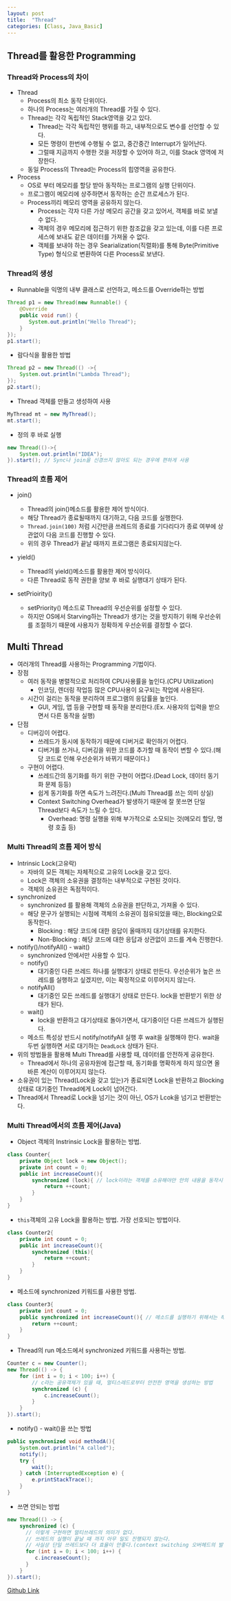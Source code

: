 ```yaml
---
layout: post
title:  "Thread"
categories: [Class, Java_Basic]
---
```


## Thread를 활용한 Programming
### Thread와 Process의 차이
- Thread
  - Process의 최소 동작 단위이다.
  - 하나의 Process는 여러개의 Thread를 가질 수 있다.
  - Thread는 각각 독립적인 Stack영역을 갖고 있다.
    - Thread는 각각 독립적인 행위를 하고, 내부적으로도 변수를 선언할 수 있다.
    - 모든 명령이 한번에 수행될 수 없고, 중간중간 Interrupt가 일어난다.
    - 그럴때 지금까지 수행한 것을 저장할 수 있어야 하고, 이를 Stack 영역에 저장한다.
  - 동일 Process의 Thread는 Process의 힙영역을 공유한다.
- Process
  - OS로 부터 메모리를 할당 받아 동작하는 프로그램의 실행 단위이다.
  - 프로그램이 메모리에 상주하면서 동작하는 순간 프로세스가 된다.
  - Process끼리 메모리 영역을 공유하지 않는다.
    - Process는 각자 다른 가상 메모리 공간을 갖고 있어서, 객체를 바로 보낼 수 없다.
    - 객체의 경우 메모리에 접근하기 위한 참조값을 갖고 있는데, 이를 다른 프로세스에 보내도 같은 데이터를 가져올 수 없다.
    - 객체를 보내야 하는 경우 Searialization(직렬화)를 통해 Byte(Primitive Type) 형식으로 변환하여 다른 Process로 보낸다.

### Thread의 생성
- Runnable을 익명의 내부 클래스로 선언하고, 메소드를 Override하는 방법
```java
Thread p1 = new Thread(new Runnable() {
    @Override
    public void run() {
       System.out.println("Hello Thread");
    }
});
p1.start();
```

- 람다식을 활용한 방법
```java
Thread p2 = new Thread(() ->{
    System.out.println("Lambda Thread");
});
p2.start();
```

- Thread 객체를 만들고 생성하여 사용
```java
MyThread mt = new MyThread();
mt.start();
```

- 정의 후 바로 실행
```java
new Thread(()->{
    System.out.println("IDEA");
}).start(); // Sync나 join을 신경쓰지 않아도 되는 경우에 편하게 사용
```

### Thread의 흐름 제어
- join()
  - Thread의 join()메소드를 활용한 제어 방식이다.
  - 해당 Thread가 종료될때까지 대기하고, 다음 코드를 실행한다.
  - `Thread.join(100)` 처럼 시간만큼 쓰레드의 종료를 기다리다가 종료 여부에 상관없이 다음 코드를 진행할 수 있다.
  - 위의 경우 Thread가 끝날 때까지 프로그램은 종료되지않는다.

- yield()
  - Thread의 yield()메소드를 활용한 제어 방식이다.
  - 다른 Thread로 동작 권한을 양보 후 바로 실행대기 상태가 된다.

- setPrioirity()
  - setPriority() 메소드로 Thread의 우선순위를 설정할 수 있다.
  - 하지만 OS에서 Starving하는 Thread가 생기는 것을 방지하기 위해 우선순위를 조절하기 때문에 사용자가 정확하게 우선순위를 결정할 수 없다.

## Multi Thread
- 여러개의 Thread를 사용하는 Programming 기법이다.
- 장점
  - 여러 동작을 병렬적으로 처리하여 CPU사용률을 높인다.(CPU Utilization)
    - 인코딩, 렌더링 작업등 많은 CPU사용이 요구되는 작업에 사용된다.
  - 시간이 걸리는 동작을 분리하여 프로그램의 응답률을 높인다.
    - GUI, 게임, 앱 등을 구현할 때 동작을 분리한다.(Ex. 사용자의 입력을 받으면서 다른 동작을 실행)
- 단점
  - 디버깅이 어렵다.
    - 쓰레드가 동시에 동작하기 때문에 디버거로 확인하기 어렵다.
    - 디버거를 쓰거나, 디버깅을 위한 코드를 추가할 때 동작이 변할 수 있다.(해당 코드로 인해 우선순위가 바뀌기 때문이다.)
  - 구현이 어렵다.
    - 쓰레드간의 동기화를 하기 위한 구현이 어렵다.(Dead Lock, 데이터 동기화 문제 등등)
    - 쉽게 동기화를 하면 속도가 느려진다.(Multi Thread를 쓰는 의미 상실)
    - Context Switching Overhead가 발생하기 때문에 잘 못쓰면 단일 Thread보다 속도가 느릴 수 있다.
      - Overhead: 명령 실행을 위해 부가적으로 소모되는 것(메모리 할당, 명령 호출 등)

### Multi Thread의 흐름 제어 방식
- Intrinsic Lock(고유락)
  - 자바의 모든 객체는 자체적으로 고유의 Lock을 갖고 있다.
  - Lock은 객체의 소유권을 결정하는 내부적으로 구현된 것이다.
  - 객체의 소유권은 독점적이다.
- synchronized
  - synchronized 를 활용해 객체의 소유권을 판단하고, 가져올 수 있다.
  - 해당 문구가 실행되는 시점에 객체의 소유권이 점유되었을 때는, Blocking으로 동작한다.
    - Blocking : 해당 코드에 대한 응답이 올때까지 대기상태를 유지한다.
    - Non-Blocking : 해당 코드에 대한 응답과 상관없이 코드를 계속 진행한다.
- notify()/notifyAll() - wait()
  - synchronized 안에서만 사용할 수 있다.
  - notify()
    - 대기중인 다른 쓰레드 하나를 실행대기 상태로 만든다. 우선순위가 높은 쓰레드를 실행하고 싶겠지만, 이는 확정적으로 이루어지지 않는다.
  - notifyAll()
    - 대기중인 모든 쓰레드를 실행대기 상태로 만든다. lock을 반환받기 위한 상태가 된다.
  - wait()
    - lock을 반환하고 대기상태로 돌아가면서, 대기중이던 다른 쓰레드가 실행된다.
  - 메소드 특성상 반드시 notify/notifyAll 실행 후 wait을 실행해야 한다. wait을 두번 실행하면 서로 대기하는 `DeadLock` 상태가 된다.
- 위의 방법들을 활용해 Multi Thread를 사용할 때, 데이터를 안전하게 공유한다.
  - Thread에서 하나의 공유자원에 접근할 때, 동기화를 명확하게 하지 않으면 올바른 계산이 이루어지지 않는다.
- 소유권이 있는 Thread(Lock을 갖고 있는)가 종료되면 Lock을 반환하고 Blocking 상태로 대기중인 Thread에게 Lock이 넘어간다.
- Thread에서 Thread로 Lock을 넘기는 것이 아닌, OS가 Lcok을 넘기고 반환받는다.

### Multi Thread에서의 흐름 제어(Java)
- Object 객체의 Instrinsic Lock을 활용하는 방법.
```java
class Counter{
    private Object lock = new Object();
    private int count = 0;
    public int increaseCount(){
        synchronized (lock){ // lock이라는 객체를 소유해야만 안의 내용을 동작시킬 수 있다.
            return ++count;
        }
    }
}
```

- `this`객체의 고유 Lock을 활용하는 방법. 가장 선호되는 방법이다.
```java
class Counter2{
    private int count = 0;
    public int increaseCount(){
        synchronized (this){
            return ++count;
        }
    }
}
```

- 메소드에 synchronized 키워드를 사용한 방법.
```java
class Counter3{
    private int count = 0;
    public synchronized int increaseCount(){ // 메소드를 실행하기 위해서는 해당 객체의 lock을 소유하고 있어야 한다.
        return ++count;
    }
}
```

- Thread의 run 메소드에서 synchronized 키워드를 사용하는 방법.
```java
Counter c = new Counter();
new Thread(() -> {
    for (int i = 0; i < 100; i++) {
        // c라는 공유객체가 있을 때, 멀티스레드로부터 안전한 영역을 생성하는 방법
        synchronized (c) {
            c.increaseCount();
        }
    }
}).start();
```

- notify() - wait()을 쓰는 방법
```java
public synchronized void methodA(){
    System.out.println("A called");
    notify();
    try {
        wait();
    } catch (InterruptedException e) {
        e.printStackTrace();
    }
}
```

- 쓰면 안되는 방법
```java
new Thread(() -> {
    synchronized (c) {
      // 이렇게 구현하면 멀티쓰레드의 의미가 없다.
      // 쓰레드의 실행이 끝날 때 까지 아무 일도 진행되지 않는다.
      // 사실상 단일 쓰레드보다 더 효율이 안좋다.(context switching 오버헤드의 발생)
      for (int i = 0; i < 100; i++) {
         c.increaseCount();
      }
    }
}).start();
```

[Github Link]()